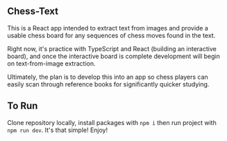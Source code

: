 ## Chess-Text

This is a React app intended to extract text from images and provide a usable chess board
for any sequences of chess moves found in the text.

Right now, it's practice with TypeScript and React (building an interactive board), and
once the interactive board is complete development will begin on text-from-image extraction.

Ultimately, the plan is to develop this into an app so chess players can easily scan through 
reference books for significantly quicker studying.

## To Run

Clone repository locally, install packages with `npm i` then run project with `npm run dev`. It's
that simple! Enjoy!
